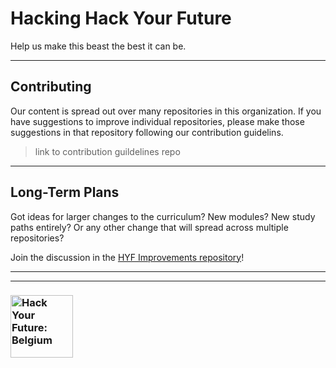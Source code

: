 # Hacking Hack Your Future

Help us make this beast the best it can be.

---

## Contributing

Our content is spread out over many repositories in this organization. If you have suggestions to improve individual repositories, please make those suggestions in that repository following our contribution guidelins.

> link to contribution guildelines repo

---

## Long-Term Plans

Got ideas for larger changes to the curriculum? New modules? New study paths entirely? Or any other change that will spread across multiple repositories?

Join the discussion in the [HYF Improvements repository](https://github.com/hackyourfuturebelgium/improvements)!

---
---
### <a href="https://hackyourfuture.be" target="_blank"><img src="https://user-images.githubusercontent.com/18554853/63941625-4c7c3d00-ca6c-11e9-9a76-8d5e3632fe70.jpg" width="100" height="100" alt="Hack Your Future: Belgium"></a>
